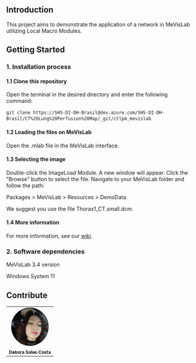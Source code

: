 ## Introduction
This project aims to demonstrate the application of a network in MeVisLab utilizing Local Macro Modules.

## Getting Started

### 1. Installation process
#### 1.1 Clone this repository
Open the terminal in the desired directory and enter the following command:

  ```
git clone https://SHS-DI-DH-Brasil@dev.azure.com/SHS-DI-DH-Brasil/CT%20Lung%20Perfusion%20Map/_git/ctlpm_mevislab
  ```

#### 1.2 Loading the files on MeVisLab
Open the .mlab file in the MeVisLab interface.

#### 1.3 Selecting the image
Double-click the ImageLoad Module. A new window will appear. Click the "Browse" button to select the file. Navigate to your MeVisLab folder and follow the path:


Packages > MeVisLab > Resources > DemoData


We suggest you use the file Thorax1_CT.small.dcm.

#### 1.4 More information
For more information, see our [wiki](https://dev.azure.com/SHS-DI-DH-Brasil/CT%20Lung%20Perfusion%20Map/_wiki/wikis/Siemens_Wiki?wikiVersion=GBmain&pagePath=/CT%20Lung%20Perfusion%20Map).

### 2. Software dependencies
MeVisLab 3.4 version 

Windows System 11

## Contribute
<table>
  <tr>
    <td align="center"><a href="https://github.com/deborasaless"><img style="border-radius: 50%;" src="https://raw.githubusercontent.com/deborasaless/images/main/foto-perfil-Debora-Sales-Costa.jpg" width="100px;" alt=""/><br /><sub><b>Debora Sales Costa</b></sub></a><br /></a></td>
   
</table>
